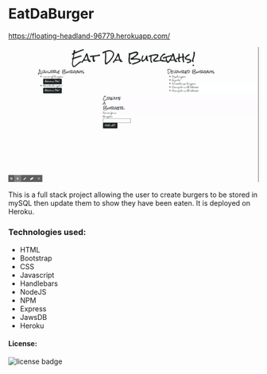 # EatDaBurger

https://floating-headland-96779.herokuapp.com/

![gif of website in action](/EatDaBurger.gif "example of gif")

This is a full stack project allowing the user to create burgers to be stored in mySQL then update them to show they have been eaten. It is deployed on Heroku.


### Technologies used:


- HTML
- Bootstrap
- CSS
- Javascript
- Handlebars
- NodeJS
- NPM
- Express
- JawsDB
- Heroku

#### License:

![license badge](https://img.shields.io/badge/License-MIT-blue)
